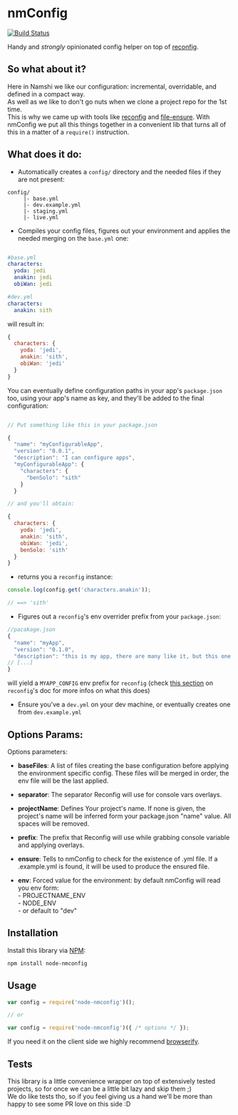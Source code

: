 # nmConfig

[![Build Status](https://travis-ci.org/namshi/reconfig.svg?branch=travis)](https://travis-ci.org/namshi/reconfig)

Handy and _strongly_ opinionated config helper on top of [reconfig](https://github.com/namshi/reconfig).

## So what about it?
Here in Namshi we like our configuration: incremental, overridable, and defined in a compact way.<br/>
As well as we like to don't go nuts when we clone a project repo for the 1st time.<br/>
This is why we came up with tools like [reconfig](https://github.com/namshi/reconfig) and [file-ensure](https://github.com/namshi/node-file-ensure). With nmConfig we put all this things together in a convenient lib that turns all of this in a matter of a `require()` instruction.

## What does it do:

- Automatically creates a `config/` directory and the needed files if they are not present:

```
config/
     |- base.yml
     |- dev.example.yml
     |- staging.yml
     |- live.yml
```
- Compiles your config files, figures out your environment and applies the needed merging on the `base.yml` one:

```yml

#base.yml
characters:
  yoda: jedi
  anakin: jedi
  obiWan: jedi

#dev.yml
characters:
  anakin: sith

```

will result in:

```javascript
{
  characters: {
    yoda: 'jedi',
    anakin: 'sith',
    obiWan: 'jedi'
  }
}
```

You can eventually define configuration paths in your app's `package.json` too, using your app's name as key,
and they'll be added to the final configuration:

```javascript

// Put something like this in your package.json

{
  "name": "myConfigurableApp",
  "version": "0.0.1",
  "description": "I can configure apps",
  "myConfigurableApp": {
    "characters": {
      "benSolo": "sith"
    }
  }

// and you'll obtain:

{
  characters: {
    yoda: 'jedi',
    anakin: 'sith',
    obiWan: 'jedi',
    benSolo: 'sith'
  }
}

```

- returns you a `reconfig` instance:
```javascript
console.log(config.get('characters.anakin'));

// ==> 'sith'
```

- Figures out a `reconfig`'s env overrider prefix from your `package.json`:

```javascript
//pacakage.json
{
  "name": "myApp",
  "version": "0.1.0",
  "description": "this is my app, there are many like it, but this one is mine!"
// [...]
}
```

will yield a `MYAPP_CONFIG` env prefix for `reconfig` (check [this section](https://github.com/namshi/reconfig#nodejs-specifics) on `reconfig`'s doc for more infos on what this does)

- Ensure you've a `dev.yml` on your dev machine, or eventually creates one from `dev.example.yml`

## Options Params:
Options parameters:

- **baseFiles**: A list of files creating the base configuration
                 before applying the environment specific config.
                 These files will be merged in order, the env file
                 will be the last applied.

- **separator**: The separator Reconfig will use for console vars
                 overlays.

- **projectName**: Defines Your project's name. If none is given, the project's name
                   will be inferred form your package.json "name" value. All spaces will be removed.

- **prefix**:    The prefix that Reconfig will use while grabbing
                 console variable and applying overlays.

- **ensure**:    Tells to nmConfig to check for the existence of <filename>.yml file.
                 If a <fileName>.example.yml is found, it will be used to produce
                 the ensured file.

- **env**:       Forced value for the environment:
                 by default nmConfig will read you env form:<br/>
                  - PROJECTNAME_ENV <br/>
                  - NODE_ENV<br/>
                  - or default to "dev"

## Installation

Install this library via [NPM](https://www.npmjs.org/package/node-nmconfig):

``` bash
npm install node-nmconfig
```

## Usage
```javascript
var config = require('node-nmconfig')();

// or

var config = require('node-nmconfig')({ /* options */ });

```

If you need it on the client side we highly recommend
[browserify](http://browserify.org/).

## Tests
This library is a little convenience wrapper on top of extensively tested projects,
so for once we can be a little bit lazy and skip them ;)<br/>
We do like tests tho, so if you feel giving us a hand we'll be more than happy
to see some PR love on this side :D
